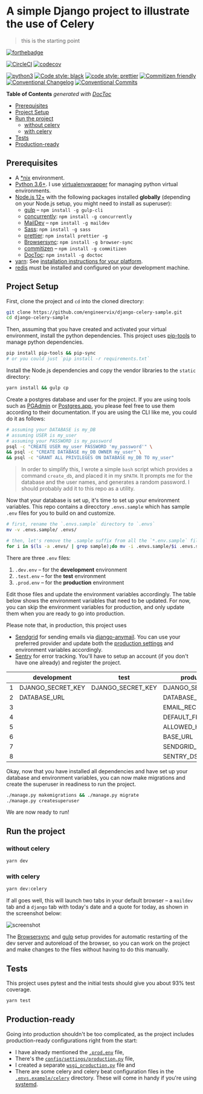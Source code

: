 # A simple Django project to illustrate the use of Celery

> this is the starting point

[![forthebadge](https://forthebadge.com/images/badges/made-with-python.svg)](https://forthebadge.com)

[![CircleCI](https://circleci.com/gh/engineervix/django-celery-sample.svg?style=svg)](https://circleci.com/gh/engineervix/django-celery-sample)
[![codecov](https://codecov.io/gh/engineervix/django-celery-sample/branch/master/graph/badge.svg?token=SFRBRZB8BJ)](https://codecov.io/gh/engineervix/django-celery-sample)

[![python3](https://img.shields.io/badge/python-3.6%20%7C%203.7%20%7C%203.8-brightgreen.svg)](https://python3statement.org/#sections50-why)
[![Code style: black](https://img.shields.io/badge/code%20style-black-000000.svg)](https://github.com/psf/black)
[![code style: prettier](https://img.shields.io/badge/code%20style-prettier-ff69b4.svg)](https://prettier.io/)
[![Commitizen friendly](https://img.shields.io/badge/commitizen-friendly-brightgreen.svg)](http://commitizen.github.io/cz-cli/)
[![Conventional Changelog](https://img.shields.io/badge/changelog-conventional-brightgreen.svg)](http://conventional-changelog.github.io)
[![Conventional Commits](https://img.shields.io/badge/Conventional%20Commits-1.0.0-yellow.svg)](https://conventionalcommits.org)

<!-- START doctoc generated TOC please keep comment here to allow auto update -->
<!-- DON'T EDIT THIS SECTION, INSTEAD RE-RUN doctoc TO UPDATE -->
**Table of Contents**  *generated with [DocToc](https://github.com/thlorenz/doctoc)*

- [Prerequisites](#prerequisites)
- [Project Setup](#project-setup)
- [Run the project](#run-the-project)
  - [without celery](#without-celery)
  - [with celery](#with-celery)
- [Tests](#tests)
- [Production-ready](#production-ready)

<!-- END doctoc generated TOC please keep comment here to allow auto update -->

## Prerequisites

- A [\*nix](https://en.wikipedia.org/wiki/Unix-like) environment.
- [Python 3.6+](https://www.python.org/). I use [virtualenvwrapper](https://virtualenvwrapper.readthedocs.io/en/latest/) for managing python virtual environments.
- [Node.js 12+](https://nodejs.org/) with the following packages installed **globally** (depending on your Node.js setup, you might need to install as superuser):
  - [gulp](https://gulpjs.com/) – `npm install -g gulp-cli`
  - [concurrently](https://github.com/kimmobrunfeldt/concurrently): `npm install -g concurrently`
  - [MailDev](https://github.com/maildev/maildev) – `npm install -g maildev`
  - [Sass](https://sass-lang.com): `npm install -g sass`
  - [prettier](https://github.com/prettier/prettier/): `npm install prettier -g`
  - [Browsersync](https://browsersync.io/): `npm install -g browser-sync`
  - [commitizen](https://github.com/commitizen/cz-cli) – `npm install -g commitizen`
  - [DocToc](https://github.com/thlorenz/doctoc): `npm install -g doctoc`
- [yarn](https://yarnpkg.com/): See [installation instructions for your platform](https://classic.yarnpkg.com/en/docs/install#debian-stable).
- [redis](https://redis.io/) must be installed and configured on your development machine.

## Project Setup

First, clone the project and `cd` into the cloned directory:

```sh
git clone https://github.com/engineervix/django-celery-sample.git
cd django-celery-sample
```

Then, assuming that you have created and activated your virtual environment, install the python dependencies. This project uses [pip-tools](https://github.com/jazzband/pip-tools) to manage python dependencies.

```sh
pip install pip-tools && pip-sync
# or you could just `pip install -r requirements.txt`
```

Install the Node.js dependencies and copy the vendor libraries to the `static` directory:

```sh
yarn install && gulp cp
```

Create a postgres database and user for the project. If you are using tools such as [PGAdmin](https://www.pgadmin.org/) or [Postgres.app](https://postgresapp.com/), you please feel free to use them according to their documentation. If you are using the CLI like me, you could do it as follows:

```sh
# assuming your DATABASE is my_DB
# assuming USER is my_user
# assuming your PASSWORD is my_password
psql -c "CREATE USER my_user PASSWORD 'my_password'" \
&& psql -c "CREATE DATABASE my_DB OWNER my_user" \
&& psql -c "GRANT ALL PRIVILEGES ON DATABASE my_DB TO my_user"
```

> In order to simplify this, I wrote a simple `bash` script which provides a command `create_db`, and placed it in my `$PATH`. It prompts me for the database and the user names, and generates a random password. I should probably add it to this repo as a utility.

Now that your database is set up, it's time to set up your environment variables. This repo contains a direcctory `.envs.sample` which has sample `.env` files for you to build on and customize.

```sh
# first, rename the `.envs.sample` directory to `.envs` 
mv -v .envs.sample/ .envs/

# then, let's remove the .sample suffix from all the `*.env.sample` files in the renamed directory
for i in $(ls -a .envs/ | grep sample);do mv -i .envs.sample/$i .envs.sample/`basename $i .sample`; done
```

There are three `.env` files:

1. `.dev.env` – for the **development** environment
2. `.test.env` – for the **test** environment
3. `.prod.env` – for the **production** environment

Edit those files and update the environment variables accordingly. The table below shows the environment variables that need to be updated. For now, you can skip the environment variables for production, and only update them when you are ready to go into production.

Please note that, in production, this project uses

- [Sendgrid](https://sendgrid.com/) for sending emails via [django-anymail](https://github.com/anymail/django-anymail). You can use your preferred provider and update both the [production settings](config/settings/production.py) and environment variables accordingly.
- [Sentry](https://sentry.io) for error tracking. You'll have to setup an account (if you don't have one already) and register the project.

|   | development       | test              | production         |
|---|-------------------|-------------------|--------------------|
| 1 | DJANGO_SECRET_KEY | DJANGO_SECRET_KEY | DJANGO_SECRET_KEY  |
| 2 | DATABASE_URL      |                   | DATABASE_URL       |
| 3 |                   |                   | EMAIL_RECIPIENTS   |
| 4 |                   |                   | DEFAULT_FROM_EMAIL |
| 5 |                   |                   | ALLOWED_HOSTS      |
| 6 |                   |                   | BASE_URL           |
| 7 |                   |                   | SENDGRID_API_KEY   |
| 8 |                   |                   | SENTRY_DSN         |

Okay, now that you have installed all dependencies and have set up your database and environment variables, you can now make migrations and create the superuser in readiness to run the project.

```sh
./manage.py makemigrations && ./manage.py migrate
./manage.py createsuperuser
```

We are now ready to run!

## Run the project

### without celery

```sh
yarn dev
```

### with celery

```sh
yarn dev:celery
```

If all goes well, this will launch two tabs in your default browser – a `maildev` tab and a `django` tab with today's date and a quote for today, as shown in the screenshot below:

![screenshot](https://i.imgur.com/Oey9js2.png)

The [Browsersync](https://browsersync.io/) and [gulp](https://gulpjs.com/) setup provides for automatic restarting of the dev server and autoreload of the browser, so you can work on the project and make changes to the files without having to do this manually.

## Tests

This project uses pytest and the initial tests should give you about 93% test coverage.

```sh
yarn test
```

## Production-ready

Going into production shouldn't be too complicated, as the project includes production-ready configurations right from the start:

- I have already mentioned the [`.prod.env`](.envs.sample/.prod.env.sample) file,
- There's the [`config/settings/production.py`](config/settings/production.py) file,
- I created a separate [`wsgi_production.py`](config/wsgi_production.py) file and
- There are some celery and celery beat configuration files in the [`.envs.example/celery`](.envs.sample/celery/) directory. These will come in handy if you're using [systemd](https://systemd.io/).
